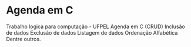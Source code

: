 # Agenda em C
Trabalho logica para computação - UFPEL
Agenda em C (CRUD)
Inclusão de dados
Exclusão de dados
Listagem de dados
Ordenação Alfabética
Dentre outros.
